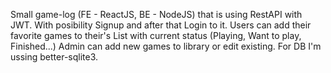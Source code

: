 Small game-log (FE - ReactJS, BE - NodeJS) that is using RestAPI with JWT.
With posibility Signup and after that Login to it.
Users can add their favorite games to their's List with current status (Playing, Want to play, Finished...)
Admin can add new games to library or edit existing.
For DB I'm ussing better-sqlite3.
